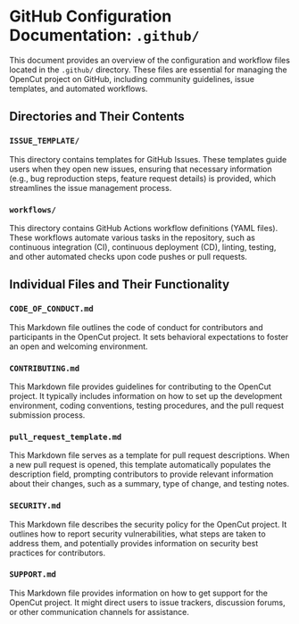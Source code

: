 # GitHub Configuration Documentation: `.github/`

This document provides an overview of the configuration and workflow files located in the `.github/` directory. These files are essential for managing the OpenCut project on GitHub, including community guidelines, issue templates, and automated workflows.

## Directories and Their Contents

### `ISSUE_TEMPLATE/`

This directory contains templates for GitHub Issues. These templates guide users when they open new issues, ensuring that necessary information (e.g., bug reproduction steps, feature request details) is provided, which streamlines the issue management process.

### `workflows/`

This directory contains GitHub Actions workflow definitions (YAML files). These workflows automate various tasks in the repository, such as continuous integration (CI), continuous deployment (CD), linting, testing, and other automated checks upon code pushes or pull requests.

## Individual Files and Their Functionality

### `CODE_OF_CONDUCT.md`

This Markdown file outlines the code of conduct for contributors and participants in the OpenCut project. It sets behavioral expectations to foster an open and welcoming environment.

### `CONTRIBUTING.md`

This Markdown file provides guidelines for contributing to the OpenCut project. It typically includes information on how to set up the development environment, coding conventions, testing procedures, and the pull request submission process.

### `pull_request_template.md`

This Markdown file serves as a template for pull request descriptions. When a new pull request is opened, this template automatically populates the description field, prompting contributors to provide relevant information about their changes, such as a summary, type of change, and testing notes.

### `SECURITY.md`

This Markdown file describes the security policy for the OpenCut project. It outlines how to report security vulnerabilities, what steps are taken to address them, and potentially provides information on security best practices for contributors.

### `SUPPORT.md`

This Markdown file provides information on how to get support for the OpenCut project. It might direct users to issue trackers, discussion forums, or other communication channels for assistance.
